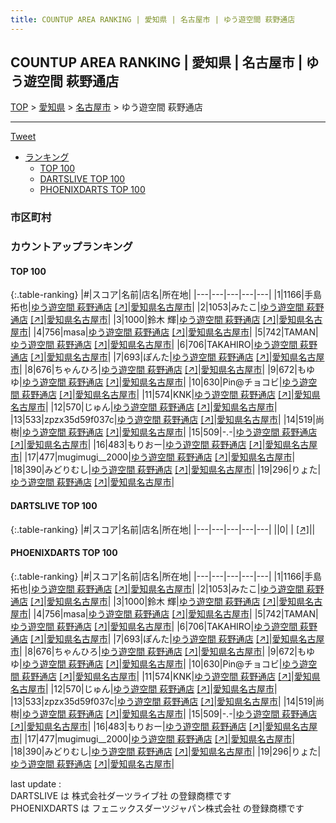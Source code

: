 ```yaml
---
title: COUNTUP AREA RANKING | 愛知県 | 名古屋市 | ゆう遊空間 萩野通店
---
```

## COUNTUP AREA RANKING | 愛知県 | 名古屋市 | ゆう遊空間 萩野通店

[TOP](/darts/rank/) > [愛知県](/darts/rank/愛知県/) > [名古屋市](/darts/rank/愛知県/名古屋市/) > ゆう遊空間 萩野通店

___

<a href="https://twitter.com/share?ref_src=twsrc%5Etfw" data-text="COUNTUP AREA RANKING | 愛知県名古屋市ゆう遊空間 萩野通店" class="twitter-share-button" data-hashtags="DARTSLIVE,PHOENIXDARTS,darts,ダーツ" data-show-count="false">Tweet</a>

* [ランキング](#カウントアップランキング)
    * [TOP 100](#top-100)
    * [DARTSLIVE TOP 100](#dartslive-top-100)
    * [PHOENIXDARTS TOP 100](#phoenixdarts-top-100)

### 市区町村

<ul>

</ul>

### カウントアップランキング

#### TOP 100



{:.table-ranking}
|#|スコア|名前|店名|所在地|
|---|---|---|---|---|
|1|1166|<span class="rank-name-pd"><span class="pro-icon-pd"></span>手島 拓也</span>|<a href="/darts/rank/shops/9987.html">ゆう遊空間 萩野通店</a> <a href="https://vs.phoenixdarts.com/jp/shop/shopDetailInfo/s_9987?s_seq=9987">[↗]</a>|<a href="/darts/rank/愛知県/名古屋市">愛知県名古屋市</a>|
|2|1053|<span class="rank-name-pd">みたこ</span>|<a href="/darts/rank/shops/9987.html">ゆう遊空間 萩野通店</a> <a href="https://vs.phoenixdarts.com/jp/shop/shopDetailInfo/s_9987?s_seq=9987">[↗]</a>|<a href="/darts/rank/愛知県/名古屋市">愛知県名古屋市</a>|
|3|1000|<span class="rank-name-pd">鈴木 輝</span>|<a href="/darts/rank/shops/9987.html">ゆう遊空間 萩野通店</a> <a href="https://vs.phoenixdarts.com/jp/shop/shopDetailInfo/s_9987?s_seq=9987">[↗]</a>|<a href="/darts/rank/愛知県/名古屋市">愛知県名古屋市</a>|
|4|756|<span class="rank-name-pd">masa</span>|<a href="/darts/rank/shops/9987.html">ゆう遊空間 萩野通店</a> <a href="https://vs.phoenixdarts.com/jp/shop/shopDetailInfo/s_9987?s_seq=9987">[↗]</a>|<a href="/darts/rank/愛知県/名古屋市">愛知県名古屋市</a>|
|5|742|<span class="rank-name-pd">TAMAN</span>|<a href="/darts/rank/shops/9987.html">ゆう遊空間 萩野通店</a> <a href="https://vs.phoenixdarts.com/jp/shop/shopDetailInfo/s_9987?s_seq=9987">[↗]</a>|<a href="/darts/rank/愛知県/名古屋市">愛知県名古屋市</a>|
|6|706|<span class="rank-name-pd">TAKAHIRO</span>|<a href="/darts/rank/shops/9987.html">ゆう遊空間 萩野通店</a> <a href="https://vs.phoenixdarts.com/jp/shop/shopDetailInfo/s_9987?s_seq=9987">[↗]</a>|<a href="/darts/rank/愛知県/名古屋市">愛知県名古屋市</a>|
|7|693|<span class="rank-name-pd">ぽんた</span>|<a href="/darts/rank/shops/9987.html">ゆう遊空間 萩野通店</a> <a href="https://vs.phoenixdarts.com/jp/shop/shopDetailInfo/s_9987?s_seq=9987">[↗]</a>|<a href="/darts/rank/愛知県/名古屋市">愛知県名古屋市</a>|
|8|676|<span class="rank-name-pd">ちゃんひろ</span>|<a href="/darts/rank/shops/9987.html">ゆう遊空間 萩野通店</a> <a href="https://vs.phoenixdarts.com/jp/shop/shopDetailInfo/s_9987?s_seq=9987">[↗]</a>|<a href="/darts/rank/愛知県/名古屋市">愛知県名古屋市</a>|
|9|672|<span class="rank-name-pd">もゆゆ</span>|<a href="/darts/rank/shops/9987.html">ゆう遊空間 萩野通店</a> <a href="https://vs.phoenixdarts.com/jp/shop/shopDetailInfo/s_9987?s_seq=9987">[↗]</a>|<a href="/darts/rank/愛知県/名古屋市">愛知県名古屋市</a>|
|10|630|<span class="rank-name-pd">Pin@チョコビ</span>|<a href="/darts/rank/shops/9987.html">ゆう遊空間 萩野通店</a> <a href="https://vs.phoenixdarts.com/jp/shop/shopDetailInfo/s_9987?s_seq=9987">[↗]</a>|<a href="/darts/rank/愛知県/名古屋市">愛知県名古屋市</a>|
|11|574|<span class="rank-name-pd">KNK</span>|<a href="/darts/rank/shops/9987.html">ゆう遊空間 萩野通店</a> <a href="https://vs.phoenixdarts.com/jp/shop/shopDetailInfo/s_9987?s_seq=9987">[↗]</a>|<a href="/darts/rank/愛知県/名古屋市">愛知県名古屋市</a>|
|12|570|<span class="rank-name-pd">じゅん</span>|<a href="/darts/rank/shops/9987.html">ゆう遊空間 萩野通店</a> <a href="https://vs.phoenixdarts.com/jp/shop/shopDetailInfo/s_9987?s_seq=9987">[↗]</a>|<a href="/darts/rank/愛知県/名古屋市">愛知県名古屋市</a>|
|13|533|<span class="rank-name-pd">zpzx35d59f037c</span>|<a href="/darts/rank/shops/9987.html">ゆう遊空間 萩野通店</a> <a href="https://vs.phoenixdarts.com/jp/shop/shopDetailInfo/s_9987?s_seq=9987">[↗]</a>|<a href="/darts/rank/愛知県/名古屋市">愛知県名古屋市</a>|
|14|519|<span class="rank-name-pd">尚樹</span>|<a href="/darts/rank/shops/9987.html">ゆう遊空間 萩野通店</a> <a href="https://vs.phoenixdarts.com/jp/shop/shopDetailInfo/s_9987?s_seq=9987">[↗]</a>|<a href="/darts/rank/愛知県/名古屋市">愛知県名古屋市</a>|
|15|509|<span class="rank-name-pd">-.-</span>|<a href="/darts/rank/shops/9987.html">ゆう遊空間 萩野通店</a> <a href="https://vs.phoenixdarts.com/jp/shop/shopDetailInfo/s_9987?s_seq=9987">[↗]</a>|<a href="/darts/rank/愛知県/名古屋市">愛知県名古屋市</a>|
|16|483|<span class="rank-name-pd">もりおー</span>|<a href="/darts/rank/shops/9987.html">ゆう遊空間 萩野通店</a> <a href="https://vs.phoenixdarts.com/jp/shop/shopDetailInfo/s_9987?s_seq=9987">[↗]</a>|<a href="/darts/rank/愛知県/名古屋市">愛知県名古屋市</a>|
|17|477|<span class="rank-name-pd">mugimugi__2000</span>|<a href="/darts/rank/shops/9987.html">ゆう遊空間 萩野通店</a> <a href="https://vs.phoenixdarts.com/jp/shop/shopDetailInfo/s_9987?s_seq=9987">[↗]</a>|<a href="/darts/rank/愛知県/名古屋市">愛知県名古屋市</a>|
|18|390|<span class="rank-name-pd">みどりむし</span>|<a href="/darts/rank/shops/9987.html">ゆう遊空間 萩野通店</a> <a href="https://vs.phoenixdarts.com/jp/shop/shopDetailInfo/s_9987?s_seq=9987">[↗]</a>|<a href="/darts/rank/愛知県/名古屋市">愛知県名古屋市</a>|
|19|296|<span class="rank-name-pd">りょた</span>|<a href="/darts/rank/shops/9987.html">ゆう遊空間 萩野通店</a> <a href="https://vs.phoenixdarts.com/jp/shop/shopDetailInfo/s_9987?s_seq=9987">[↗]</a>|<a href="/darts/rank/愛知県/名古屋市">愛知県名古屋市</a>|


#### DARTSLIVE TOP 100



{:.table-ranking}
|#|スコア|名前|店名|所在地|
|---|---|---|---|---|
||0|<span class="rank-name-dl"> </span>|<a href="/darts/rank/shops/.html"></a> <a href="">[↗]</a>|<a href="/darts/rank//"></a>|


#### PHOENIXDARTS TOP 100



{:.table-ranking}
|#|スコア|名前|店名|所在地|
|---|---|---|---|---|
|1|1166|<span class="rank-name-pd"><span class="pro-icon-pd"></span>手島 拓也</span>|<a href="/darts/rank/shops/9987.html">ゆう遊空間 萩野通店</a> <a href="https://vs.phoenixdarts.com/jp/shop/shopDetailInfo/s_9987?s_seq=9987">[↗]</a>|<a href="/darts/rank/愛知県/名古屋市">愛知県名古屋市</a>|
|2|1053|<span class="rank-name-pd">みたこ</span>|<a href="/darts/rank/shops/9987.html">ゆう遊空間 萩野通店</a> <a href="https://vs.phoenixdarts.com/jp/shop/shopDetailInfo/s_9987?s_seq=9987">[↗]</a>|<a href="/darts/rank/愛知県/名古屋市">愛知県名古屋市</a>|
|3|1000|<span class="rank-name-pd">鈴木 輝</span>|<a href="/darts/rank/shops/9987.html">ゆう遊空間 萩野通店</a> <a href="https://vs.phoenixdarts.com/jp/shop/shopDetailInfo/s_9987?s_seq=9987">[↗]</a>|<a href="/darts/rank/愛知県/名古屋市">愛知県名古屋市</a>|
|4|756|<span class="rank-name-pd">masa</span>|<a href="/darts/rank/shops/9987.html">ゆう遊空間 萩野通店</a> <a href="https://vs.phoenixdarts.com/jp/shop/shopDetailInfo/s_9987?s_seq=9987">[↗]</a>|<a href="/darts/rank/愛知県/名古屋市">愛知県名古屋市</a>|
|5|742|<span class="rank-name-pd">TAMAN</span>|<a href="/darts/rank/shops/9987.html">ゆう遊空間 萩野通店</a> <a href="https://vs.phoenixdarts.com/jp/shop/shopDetailInfo/s_9987?s_seq=9987">[↗]</a>|<a href="/darts/rank/愛知県/名古屋市">愛知県名古屋市</a>|
|6|706|<span class="rank-name-pd">TAKAHIRO</span>|<a href="/darts/rank/shops/9987.html">ゆう遊空間 萩野通店</a> <a href="https://vs.phoenixdarts.com/jp/shop/shopDetailInfo/s_9987?s_seq=9987">[↗]</a>|<a href="/darts/rank/愛知県/名古屋市">愛知県名古屋市</a>|
|7|693|<span class="rank-name-pd">ぽんた</span>|<a href="/darts/rank/shops/9987.html">ゆう遊空間 萩野通店</a> <a href="https://vs.phoenixdarts.com/jp/shop/shopDetailInfo/s_9987?s_seq=9987">[↗]</a>|<a href="/darts/rank/愛知県/名古屋市">愛知県名古屋市</a>|
|8|676|<span class="rank-name-pd">ちゃんひろ</span>|<a href="/darts/rank/shops/9987.html">ゆう遊空間 萩野通店</a> <a href="https://vs.phoenixdarts.com/jp/shop/shopDetailInfo/s_9987?s_seq=9987">[↗]</a>|<a href="/darts/rank/愛知県/名古屋市">愛知県名古屋市</a>|
|9|672|<span class="rank-name-pd">もゆゆ</span>|<a href="/darts/rank/shops/9987.html">ゆう遊空間 萩野通店</a> <a href="https://vs.phoenixdarts.com/jp/shop/shopDetailInfo/s_9987?s_seq=9987">[↗]</a>|<a href="/darts/rank/愛知県/名古屋市">愛知県名古屋市</a>|
|10|630|<span class="rank-name-pd">Pin@チョコビ</span>|<a href="/darts/rank/shops/9987.html">ゆう遊空間 萩野通店</a> <a href="https://vs.phoenixdarts.com/jp/shop/shopDetailInfo/s_9987?s_seq=9987">[↗]</a>|<a href="/darts/rank/愛知県/名古屋市">愛知県名古屋市</a>|
|11|574|<span class="rank-name-pd">KNK</span>|<a href="/darts/rank/shops/9987.html">ゆう遊空間 萩野通店</a> <a href="https://vs.phoenixdarts.com/jp/shop/shopDetailInfo/s_9987?s_seq=9987">[↗]</a>|<a href="/darts/rank/愛知県/名古屋市">愛知県名古屋市</a>|
|12|570|<span class="rank-name-pd">じゅん</span>|<a href="/darts/rank/shops/9987.html">ゆう遊空間 萩野通店</a> <a href="https://vs.phoenixdarts.com/jp/shop/shopDetailInfo/s_9987?s_seq=9987">[↗]</a>|<a href="/darts/rank/愛知県/名古屋市">愛知県名古屋市</a>|
|13|533|<span class="rank-name-pd">zpzx35d59f037c</span>|<a href="/darts/rank/shops/9987.html">ゆう遊空間 萩野通店</a> <a href="https://vs.phoenixdarts.com/jp/shop/shopDetailInfo/s_9987?s_seq=9987">[↗]</a>|<a href="/darts/rank/愛知県/名古屋市">愛知県名古屋市</a>|
|14|519|<span class="rank-name-pd">尚樹</span>|<a href="/darts/rank/shops/9987.html">ゆう遊空間 萩野通店</a> <a href="https://vs.phoenixdarts.com/jp/shop/shopDetailInfo/s_9987?s_seq=9987">[↗]</a>|<a href="/darts/rank/愛知県/名古屋市">愛知県名古屋市</a>|
|15|509|<span class="rank-name-pd">-.-</span>|<a href="/darts/rank/shops/9987.html">ゆう遊空間 萩野通店</a> <a href="https://vs.phoenixdarts.com/jp/shop/shopDetailInfo/s_9987?s_seq=9987">[↗]</a>|<a href="/darts/rank/愛知県/名古屋市">愛知県名古屋市</a>|
|16|483|<span class="rank-name-pd">もりおー</span>|<a href="/darts/rank/shops/9987.html">ゆう遊空間 萩野通店</a> <a href="https://vs.phoenixdarts.com/jp/shop/shopDetailInfo/s_9987?s_seq=9987">[↗]</a>|<a href="/darts/rank/愛知県/名古屋市">愛知県名古屋市</a>|
|17|477|<span class="rank-name-pd">mugimugi__2000</span>|<a href="/darts/rank/shops/9987.html">ゆう遊空間 萩野通店</a> <a href="https://vs.phoenixdarts.com/jp/shop/shopDetailInfo/s_9987?s_seq=9987">[↗]</a>|<a href="/darts/rank/愛知県/名古屋市">愛知県名古屋市</a>|
|18|390|<span class="rank-name-pd">みどりむし</span>|<a href="/darts/rank/shops/9987.html">ゆう遊空間 萩野通店</a> <a href="https://vs.phoenixdarts.com/jp/shop/shopDetailInfo/s_9987?s_seq=9987">[↗]</a>|<a href="/darts/rank/愛知県/名古屋市">愛知県名古屋市</a>|
|19|296|<span class="rank-name-pd">りょた</span>|<a href="/darts/rank/shops/9987.html">ゆう遊空間 萩野通店</a> <a href="https://vs.phoenixdarts.com/jp/shop/shopDetailInfo/s_9987?s_seq=9987">[↗]</a>|<a href="/darts/rank/愛知県/名古屋市">愛知県名古屋市</a>|


<div class="footer border-top border-gray-light mt-5 pt-3 text-right text-gray">
    last update : <span style="font-weight: italic" id="foot_last_modified"></span><br />
    DARTSLIVE は 株式会社ダーツライブ社 の登録商標です<br />
    PHOENIXDARTS は フェニックスダーツジャパン株式会社 の登録商標です<br />
</div>

<script src="https://cdnjs.cloudflare.com/ajax/libs/jquery.tablesorter/2.31.3/js/jquery.tablesorter.min.js" integrity="sha512-qzgd5cYSZcosqpzpn7zF2ZId8f/8CHmFKZ8j7mU4OUXTNRd5g+ZHBPsgKEwoqxCtdQvExE5LprwwPAgoicguNg==" crossorigin="anonymous" referrerpolicy="no-referrer"></script>
<link rel="stylesheet" href="https://cdnjs.cloudflare.com/ajax/libs/jquery.tablesorter/2.31.3/css/theme.default.min.css" integrity="sha512-wghhOJkjQX0Lh3NSWvNKeZ0ZpNn+SPVXX1Qyc9OCaogADktxrBiBdKGDoqVUOyhStvMBmJQ8ZdMHiR3wuEq8+w==" crossorigin="anonymous" referrerpolicy="no-referrer" />
<script>
$(function() {
    $(".table-ranking").tablesorter({sortList:[[0, 0]]});
    $("#foot_last_modified").text(formatDate(new Date(document.lastModified), 'yyyy-MM-dd HH:mm:ss'));
});
</script>

<script async src="https://platform.twitter.com/widgets.js" charset="utf-8"></script>